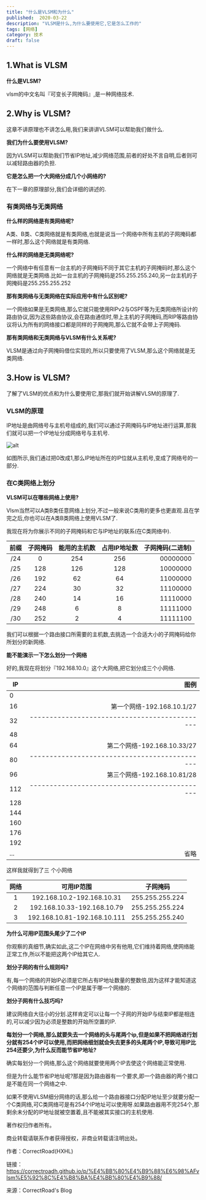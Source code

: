 ```yaml
---
title: "什么是VLSM和为什么"
published:  2020-03-22
description: "VLSM是什么,为什么要使用它,它是怎么工作的"
tags: [网络]
category: 技术
draft: false
---
```


## 1.What is VLSM

**什么是VLSM?**

vlsm的中文名叫『可变长子网掩码』,是一种网络技术.

## 2.Why is VLSM?

这章不讲原理也不讲怎么用,我们来讲讲VLSM可以帮助我们做什么.

**我们为什么要使用VLSM?**

因为VLSM可以帮助我们节省IP地址,减少网络范围,前者的好处不言自明,后者则可以减轻路由器的负担.

**它是怎么把一个大网络分成几个小网络的?**

在下一章的原理部分,我们会详细的讲述的.

### 有类网络与无类网络

**什么样的网络是有类网络呢?**

A类、B类、C类网络就是有类网络,也就是说当一个网络中所有主机的子网掩码都一样时,那么这个网络就是有类网络.

**什么样的网络是无类网络呢?**

一个网络中有任意有一台主机的子网掩码不同于其它主机的子网掩码时,那么这个网络就是无类网络.比如一台主机的子网掩码是255.255.255.240,另一台主机的子网掩码是255.255.255.252

**那有类网络与无类网络在实际应用中有什么区别呢?**

一个网络如果是无类网络,那么它就只能使用RIPv2与OSPF等为无类网络所设计的路由协议,因为这些路由协议,会在路由通信时,带上主机的子网掩码,而RIP等路由协议将认为所有的网络接口都是同样的子网掩网,那么它就不会带上子网掩码.

**那有类网络和无类网络与VLSM有什么关系呢?**

VLSM是通过向子网掩码借位实现的,所以只要使用了VLSM,那么这个网络就是无类网络.

## 3.How is VLSM?

了解了VLSM的优点和为什么要使用它,那我们就开始讲解VLSM的原理了.

### VLSM的原理

IP地址是由网络号与主机号组成的,我们可以通过子网掩码与IP地址进行运算,那我们就可以把一个IP地址分成网络号与主机号.

![alt](/images/VLSM/子网掩码示意图.png)

如图所示,我们通过把0改成1,那么IP地址所在的IP位就从主机号,变成了网络号的一部分.

### 在C类网络上划分

**VLSM可以在哪些网络上使用?**

Vlsm当然可以A类B类任意网络上划分,不过一般来说C类用的更多也更直观.且在学完之后,你也可以在A类B类网络上使用VLSM了.

我现在将为你展示不同的子网掩码和它与IP地址的联系(在C类网络中).

| 前缀 | 子网掩码 | 能用的主机数 | 占用IP地址数 | 子网掩码(二进制) |
| :--: | :------: | :----------: | :----------: | ---------------: |
| /24  |    0     |     254      |     256      |         00000000 |
| /25  |   128    |     126      |     128      |         10000000 |
| /26  |   192    |      62      |      64      |         11000000 |
| /27  |   224    |      30      |      32      |         11100000 |
| /28  |   240    |      14      |      16      |         11110000 |
| /29  |   248    |      6       |      8       |         11111000 |
| /30  |   252    |      2       |      4       |         11111100 |

我们可以根据一个路由接口所需要的主机数,去挑选一个合适大小的子网掩码给你所划分的新网络.

**能不能演示一下怎么划分一个网络**

好的,我现在将划分『192.168.10.0』这个大网络,把它划分成三个小网络.

| IP   |                                          图例 |
| ---- | --------------------------------------------: |
| 0    |                                               |
| 16   |                    第一个网络-192.168.10.1/27 |
| 32   | --------------------------------------------- |
| 48   |                                               |
| 64   |                   第二个网络-192.168.10.33/27 |
| 80   | --------------------------------------------- |
| 96   |                   第三个网络-192.168.10.81/28 |
| 112  | --------------------------------------------- |
| 128  |                                               |
| 144  |                                               |
| 160  |                                               |
| 176  |                                               |
| 192  |                                               |
| ...  |                                          省略 |

这样我就得到了三 个小网络

| 网络 |          可用IP范围          |    子网掩码     |
| :--: | :--------------------------: | :-------------: |
|  1   |  192.168.10.2-192.168.10.31  | 255.255.255.224 |
|  2   | 192.168.10.33-192.168.10.79  | 255.255.255.224 |
|  3   | 192.168.10.81-192.168.10.111 | 255.255.255.240 |

**为什么可用IP范围头尾少了二个IP**

你观察的真细节,确实如此,这二个IP在网络中另有他用,它们维持着网络,使网络能正常工作,所以不能把这两个IP给其它人.

**划分子网的有什么规则吗?**

有,每一个网络的开始IP必须是它所占有IP地址数量的整数倍,因为这样才能知道这个网络的范围与判断任意一个IP是属于哪一个网络的.

**划分子网有什么技巧吗?**

建议网络自大往小的分划.这样肯定可以让每一个子网的开始IP与结束IP都是相连的,可以减少因为必须是整数的开始所空置的IP.

**每划分一个网络,那么就要失去一个网络的头与尾两个ip,但是如果不把网络进行划分就有254个IP可以使用,而把网络细划就会失去更多的头尾两个IP,导致可用IP比254还要少,为什么反而能节省IP地址?**

确实每划分一个网络,那么这个网络就要使用两个IP去使这个网络能正常使用.

但是为什么能节省IP地址呢?那是因为路由器有一个要求,即一个路由器的两个接口是不能在同一个网络之中.

如果不使用VLSM细分网络的话,那么给一个路由器接口分配IP地址至少就要分配一个C类网络,可C类网络可是有254个IP地址可以使用呀.如果路由器用不完254个,那剩余未分配的IP地址就被空置着,且不能被其实接口的主机使用.



著作权归作者所有。

商业转载请联系作者获得授权，非商业转载请注明出处。

作者：CorrectRoad(HXHL)

链接：https://correctroadh.github.io/p/%E4%BB%80%E4%B9%88%E6%98%AFvlsm%E5%92%8C%E4%B8%BA%E4%BB%80%E4%B9%88/

来源：CorrectRoad's Blog